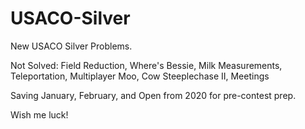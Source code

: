 # USACO-Silver
New USACO Silver Problems.

Not Solved:
Field Reduction, Where's Bessie, Milk Measurements, Teleportation, Multiplayer Moo, Cow Steeplechase II, Meetings

Saving January, February, and Open from 2020 for pre-contest prep.

Wish me luck!
